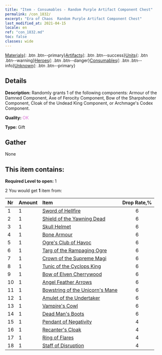 ```yaml
---
title: "Item - Consumables - Random Purple Artifact Component Chest"
permalink: /con_1832/
excerpt: "Era of Chaos  Random Purple Artifact Component Chest"
last_modified_at: 2021-04-15
locale: en
ref: "con_1832.md"
toc: false
classes: wide
---
```

 [Materials](/Items/){: .btn .btn--primary}[Artifacts](/Items/Artifacts/){: .btn .btn--success}[Units](/Items/Units/){: .btn .btn--warning}[Heroes](/Items/Heroes/){: .btn .btn--danger}[Consumables](/Items/Consumables/){: .btn .btn--info}[Unknown](/Items/Unknown/){: .btn .btn--primary}

## Details
 **Description:** Randomly grants 1 of the following components: Armour of the Damned Component, Axe of Ferocity Component, Bow of the Sharpshooter Component, Cloak of the Undead King Component, or Archmage's Codex Component.

 **Quality:** <span style="color: #DA70D6">OK</span>

 **Type:** Gift

## Gather

  None

## This item contains:

 **Required Level to open:** 1

 2 You would get **1** item  from:

  | Nr | Amount |     Item    | Drop Rate,% |
  |:---|:-------|:------------|:---------:|
  | 1 | 1 | [Sword of Hellfire](/Items/art_121/) | 6 | 
  | 2 | 1 | [Shield of the Yawning Dead](/Items/art_122/) | 6 | 
  | 3 | 1 | [Skull Helmet](/Items/art_123/) | 6 | 
  | 4 | 1 | [Bone Armour](/Items/art_124/) | 6 | 
  | 5 | 1 | [Ogre's Club of Havoc](/Items/art_125/) | 6 | 
  | 6 | 1 | [Targ of the Rampaging Ogre](/Items/art_126/) | 6 | 
  | 7 | 1 | [Crown of the Supreme Magi](/Items/art_127/) | 6 | 
  | 8 | 1 | [Tunic of the Cyclops King](/Items/art_128/) | 6 | 
  | 9 | 1 | [Bow of Elven Cherrywood](/Items/art_103/) | 6 | 
  | 10 | 1 | [Angel Feather Arrows](/Items/art_104/) | 6 | 
  | 11 | 1 | [Bowstring of the Unicorn's Mane](/Items/art_105/) | 6 | 
  | 12 | 1 | [Amulet of the Undertaker](/Items/art_129/) | 6 | 
  | 13 | 1 | [Vampire's Cowl](/Items/art_130/) | 6 | 
  | 14 | 1 | [Dead Man's Boots](/Items/art_131/) | 6 | 
  | 15 | 1 | [Pendant of Negativity](/Items/art_136/) | 4 | 
  | 16 | 1 | [Recanter's Cloak](/Items/art_137/) | 4 | 
  | 17 | 1 | [Ring of Flares](/Items/art_138/) | 4 | 
  | 18 | 1 | [Staff of Disruption](/Items/art_139/) | 4 | 
